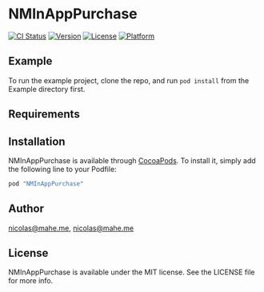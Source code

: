 # NMInAppPurchase

[![CI Status](http://img.shields.io/travis/nicolas@mahe.me/NMInAppPurchase.svg?style=flat)](https://travis-ci.org/nicolas@mahe.me/NMInAppPurchase)
[![Version](https://img.shields.io/cocoapods/v/NMInAppPurchase.svg?style=flat)](http://cocoapods.org/pods/NMInAppPurchase)
[![License](https://img.shields.io/cocoapods/l/NMInAppPurchase.svg?style=flat)](http://cocoapods.org/pods/NMInAppPurchase)
[![Platform](https://img.shields.io/cocoapods/p/NMInAppPurchase.svg?style=flat)](http://cocoapods.org/pods/NMInAppPurchase)

## Example

To run the example project, clone the repo, and run `pod install` from the Example directory first.

## Requirements

## Installation

NMInAppPurchase is available through [CocoaPods](http://cocoapods.org). To install
it, simply add the following line to your Podfile:

```ruby
pod "NMInAppPurchase"
```

## Author

nicolas@mahe.me, nicolas@mahe.me

## License

NMInAppPurchase is available under the MIT license. See the LICENSE file for more info.
